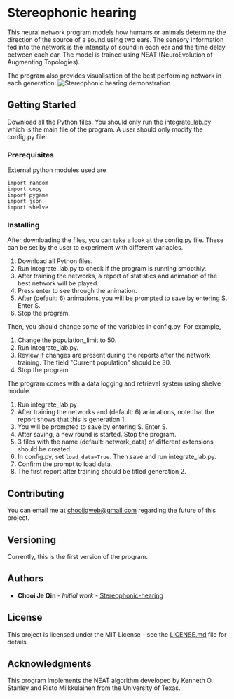 # Stereophonic hearing
This neural network program models how humans or animals determine the direction of the source of a sound using two ears. The sensory information fed into the network is the intensity of sound in each ear and the time delay between each ear. The model is trained using NEAT (NeuroEvolution of Augmenting Topologies).

The program also provides visualisation of the best performing network in each generation:
![Stereophonic hearing demonstration](https://chojeq.com/home/img/stereophonic-hearing.png)

## Getting Started

Download all the Python files.
You should only run the integrate_lab.py which is the main file of the program. A user should only modify the config.py file.

### Prerequisites

External python modules used are
```
import random
import copy
import pygame
import json
import shelve
```

### Installing

After downloading the files, you can take a look at the config.py file. These can be set by the user to experiment with different variables.

1. Download all Python files.
2. Run integrate_lab.py to check if the program is running smoothly.
3. After training the networks,  a report of statistics and animation of the best network will be played.
4. Press enter to see through the animation.
5. After (default: 6) animations, you will be prompted to save by entering S. Enter S.
6. Stop the program.

Then, you should change some of the variables in config.py. For example,

1. Change the population_limit to 50.
2. Run integrate_lab.py.
3. Review if changes are present during the reports after the network training. The field "Current population" should be 30.
4. Stop the program.

The program comes with a data logging and retrieval system using shelve module.

1. Run integrate_lab.py
2. After training the networks and (default: 6) animations, note that the report shows that this is generation 1.
3. You will be prompted to save by entering S. Enter S.
4. After saving, a new round is started. Stop the program.
5. 3 files with the name (default: network_data) of different extensions should be created.
6. In config.py, set `load_data=True`. Then save and run integrate_lab.py.
7. Confirm the prompt to load data.
8. The first report after training should be titled generation 2.


## Contributing

You can email me at chooijqweb@gmail.com regarding the future of this project.

## Versioning

Currently, this is the first version of the program.

## Authors

* **Chooi Je Qin** - *Initial work* - [Stereophonic-hearing](https://github.com/jeqinchooi/Stereophonic-hearing)

## License

This project is licensed under the MIT License - see the [LICENSE.md](LICENSE.md) file for details

## Acknowledgments

This program implements the NEAT algorithm developed by Kenneth O. Stanley and Risto Miikkulainen from the University of Texas.
